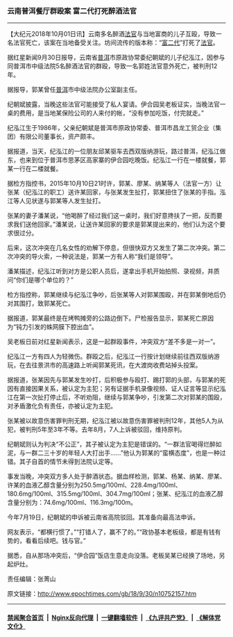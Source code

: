 ### 云南普洱餐厅群殴案 富二代打死醉酒法官
------------------------

<p>【大纪元2018年10月01日讯】云南多名醉酒<a href="http://www.epochtimes.com/gb/tag/%E6%B3%95%E5%AE%98.html">法官</a>与当地富商的儿子互殴，导致一名法官死亡，该案在当地备受关注。坊间流传的版本称：“<a href="http://www.epochtimes.com/gb/tag/%E5%AF%8C%E4%BA%8C%E4%BB%A3.html">富二代</a>”打死了<a href="http://www.epochtimes.com/gb/tag/%E6%B3%95%E5%AE%98.html">法官</a>。</p>
<p>据红星新闻9月30日报导，云南省<a href="http://www.epochtimes.com/gb/tag/%E6%99%AE%E6%B4%B1.html">普洱</a>市原政协常委纪朝斌的儿子纪泓江，因参与同普洱市中级法院5名醉酒法官的群殴，导致一名郭姓法官意外死亡，被判刑12年。</p>
<p>据报导，郭某曾任<a href="http://www.epochtimes.com/gb/tag/%E6%99%AE%E6%B4%B1.html">普洱</a>市中级法院办公室副主任。</p>
<p>纪朝斌披露，当晚这些法官可能接受了私人宴请。伊合园吴老板证实，当晚法官一桌的费用，是当地某保险公司的人来付的帐，“没有参加吃饭，付完就走。”</p>
<p>纪泓江生于1986年，父亲纪朝斌是普洱市原政协常委、普洱市昌龙工贸企业（集团）有限公司董事长，资产颇丰。</p>
<p>据报道，当天，纪泓江的一位朋友邱某驱车去西双版纳游玩，路过普洱，纪泓江做东，也来到位于普洱市思茅区高家寨的伊合园吃晚饭。纪泓江一行在一楼就餐，郭某一行在二楼就餐。</p>
<p>据检方指控书，2015年10月10日21时许，郭某、廖某、纳某等人（法官一方）让张某（纪泓江的职工）送许某回家，与张某发生扯打，郭某扭住了张某的手指。泓江等人见状遂与郭某等人发生扯打。</p>
<p>张某的妻子潘某说，“他喝醉了经过我们这一桌时，我们好意搀扶了一把，反而要求我们送他回家。”潘某说，让送许某回家的要求是郭某提出来的，他们认为这个要求很过分。</p>
<p>后来，这次冲突在几名女性的劝解下停息，但很快双方又发生了第二次冲突。第二次冲突的导火索，一种说法是，郭某一方有人称“我们是领导”。</p>
<p>潘某描述，纪泓江听到对方是公职人员后，遂拿出手机开始拍照、录视频，并质问“你们是哪个单位的？”</p>
<p>检方指控称，郭某继续与纪泓江争吵，后张某等人对郭某围殴，并在郭某倒地后仍对其围打，致郭某死亡。</p>
<p>据报道，郭某最终是在烤鸭摊旁的公路边倒下。尸检报告显示，郭某死亡原因为“钝力引发的蛛网膜下腔出血”。</p>
<p>吴老板日前对红星新闻表示，这是一起群殴事件，冲突双方“差不多是一对一”。</p>
<p>纪泓江一方有四人为轻微伤。群殴之后，纪泓江一行按计划继续前往西双版纳游玩，在去往景洪市的高速路上听闻郭某死讯，在大渡岗收费站掉头投案。</p>
<p>据报道，张某因先与郭某发生吵打，后积极参与殴打、踢打郭的头部，与郭某的死因有直接因果关系，被认定为主犯；另有证据手机录像视频、证人证言等显示纪泓江在第一次扯打停止后，不听劝阻，继续与郭某争吵，引发第二次对郭某的围殴，对矛盾激化负有责任，亦被认定为主犯。</p>
<p>张某被以故意伤害罪判刑无期，纪泓江被以故意伤害罪被判刑12年，其他5人为从犯，被判刑5年至3年不等。去年8月，7人上诉被驳回，维持原判。</p>
<p>纪朝斌则认为判决“不公正”，其子被认定为主犯是错误的。“一群法官喝得烂醉如泥，与一群二三十岁的年轻人大打出手……”他认为郭某的“蛮横态度”，也是一种过错。其子自首的情节未得到法院认定等。</p>
<p>事发当晚，冲突双方多人处于醉酒状态。据血样检测，郭某、杨某、纳某、廖某、许某的血液乙醇含量分别为250.5mg/100ml、228.4mg/100ml、180.6mg/100ml、315.5mg/100ml、304.7mg/100ml；张某、纪泓江的血液乙醇含量分别为：74.6mg/100ml、116.3mg/100m。</p>
<p>今年7月19日，纪朝斌的申诉被云南省高院驳回。其准备向最高法申诉。</p>
<p>网友表示，“都横行惯了。”“打错人了，赢不了的。”“政协基本老板级，都是有钱有势的，看看后续吧。钱与官。”</p>
<p>据悉，自从那场冲突后，“伊合园”饭店生意走向没落。老板吴某已经换了场地，另起炉灶。</p>
<p>责任编辑：张菁山</p>

原文链接：http://www.epochtimes.com/gb/18/9/30/n10752157.htm


------------------------
#### [禁闻聚合首页](https://github.com/gfw-breaker/banned-news/blob/master/README.md) &nbsp;|&nbsp; [Nginx反向代理](https://github.com/gfw-breaker/open-proxy/blob/master/README.md) &nbsp;|&nbsp; [一键翻墙软件](https://github.com/gfw-breaker/nogfw/blob/master/README.md) &nbsp;|&nbsp; [《九评共产党》](https://github.com/gfw-breaker/9ping.md/blob/master/README.md#九评之一评共产党是什么) &nbsp;|&nbsp; [《解体党文化》](https://github.com/gfw-breaker/jtdwh.md/blob/master/README.md#绪论)